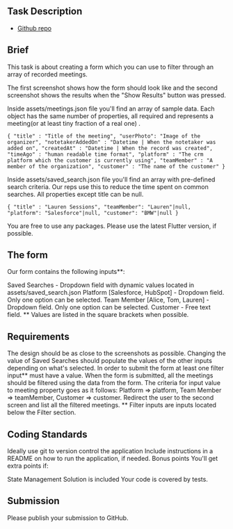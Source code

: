 ## Task Description

- [Github repo](https://github.com/nikolaybiaivanov/join-the-team/tree/feature/mobile-task/mobile-task)

## Brief

This task is about creating a form which you can use to filter through an array of recorded
meetings.

The first screenshot shows how the form should look like and the second screenshot shows the results
when the "Show Results" button was pressed.

Inside assets/meetings.json file you'll find an array of sample data. Each object has the same
number of properties, all required and represents a meeting(or at least tiny fraction of a real one)
.

`{ "title" : "Title of the meeting", "userPhoto": "Image of the organizer",
"notetakerAddedOn" : "Datetime | When the notetaker was added on",
"createdAt" : "Datetime | When the record was created", "timeAgo" : "human readable time format",
"platform" : "The crm platform which the customer is currently using",
"teamMember" : "A member of the organization", "customer" : "The name of the customer" }`

Inside assets/saved_search.json file you'll find an array with pre-defined search criteria. Our reps
use this to reduce the time spent on common searches. All properties except title can be null.

`{ "title" : "Lauren Sessions", "teamMember": "Lauren"|null, "platform": "Salesforce"|null, "customer": "BMW"|null }`

You are free to use any packages. Please use the latest Flutter version, if possible.

## The form

Our form contains the following inputs**:

Saved Searches - Dropdown field with dynamic values located in assets/saved_search.json
Platform [Salesforce, HubSpot] - Dropdown field. Only one option can be selected. Team
Member [Alice, Tom, Lauren] - Dropdown field. Only one option can be selected. Customer - Free text
field.
** Values are listed in the square brackets when possible.

## Requirements

The design should be as close to the screenshots as possible. Changing the value of Saved Searches
should populate the values of the other inputs depending on what's selected. In order to submit the
form at least one filter input** must have a value. When the form is submitted, all the meetings
should be filtered using the data from the form. The criteria for input value to meeting property
goes as it follows: Platform => platform, Team Member => teamMember, Customer => customer. Redirect
the user to the second screen and list all the filtered meetings.
** Filter inputs are inputs located below the Filter section.

## Coding Standards

Ideally use git to version control the application Include instructions in a README on how to run
the application, if needed. Bonus points You'll get extra points if:

State Management Solution is included Your code is covered by tests.

## Submission

Please publish your submission to GitHub.